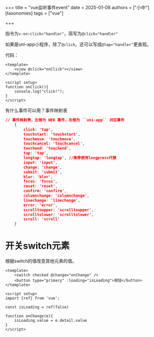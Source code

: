 +++
title = "vue监听事件event"
date = 2025-01-08
authors = ["小中"]
[taxonomies]
tags = ["vue"]

+++

指令为`v-on:click="handler"`，简写为`@click="handler"`

如果是uni-app小程序，除了`@click`，还可以写成`@tap="handler"`更直观。

代码：

```vue
<template>
	<view @click="onClick"></view>
</template>

<script setup>
function onClick(){
	console.log("click!");
}
</script>
```

有什么事件可以用？事件映射表

```json
// 事件映射表，左侧为 WEB 事件，右侧为 ``uni-app`` 对应事件
	{
		click: 'tap',
		touchstart: 'touchstart',
		touchmove: 'touchmove',
		touchcancel: 'touchcancel',
		touchend: 'touchend',
		tap: 'tap',
		longtap: 'longtap', //推荐使用longpress代替
		input: 'input',
		change: 'change',
		submit: 'submit',
		blur: 'blur',
		focus: 'focus',
		reset: 'reset',
		confirm: 'confirm',
		columnchange: 'columnchange',
		linechange: 'linechange',
		error: 'error',
		scrolltoupper: 'scrolltoupper',
		scrolltolower: 'scrolltolower',
		scroll: 'scroll'
	}

```

# 开关switch元素

根据switch的值改变其他元素的值。

```vue
<template>
	<switch checked @change="onChange" />
	<button type="primary" :loading="isLoading">按钮</button>
</template>

<script setup>
import {ref} from 'vue';

const isLoading = ref(false)

function onChange(e){
	isLoading.value = e.detail.value
}
</script>
```
